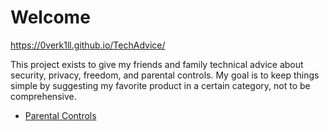 <!--
SPDX-FileCopyrightText: 2022 0verk1ll

SPDX-License-Identifier: CC-BY-SA-4.0
-->

# Welcome

<https://0verk1ll.github.io/TechAdvice/>

This project exists to give my friends and family technical advice about security, privacy, freedom, and parental controls. My goal is to keep things simple by suggesting my favorite product in a certain category, not to be comprehensive.

- [Parental Controls](./ParentalControls.md)
